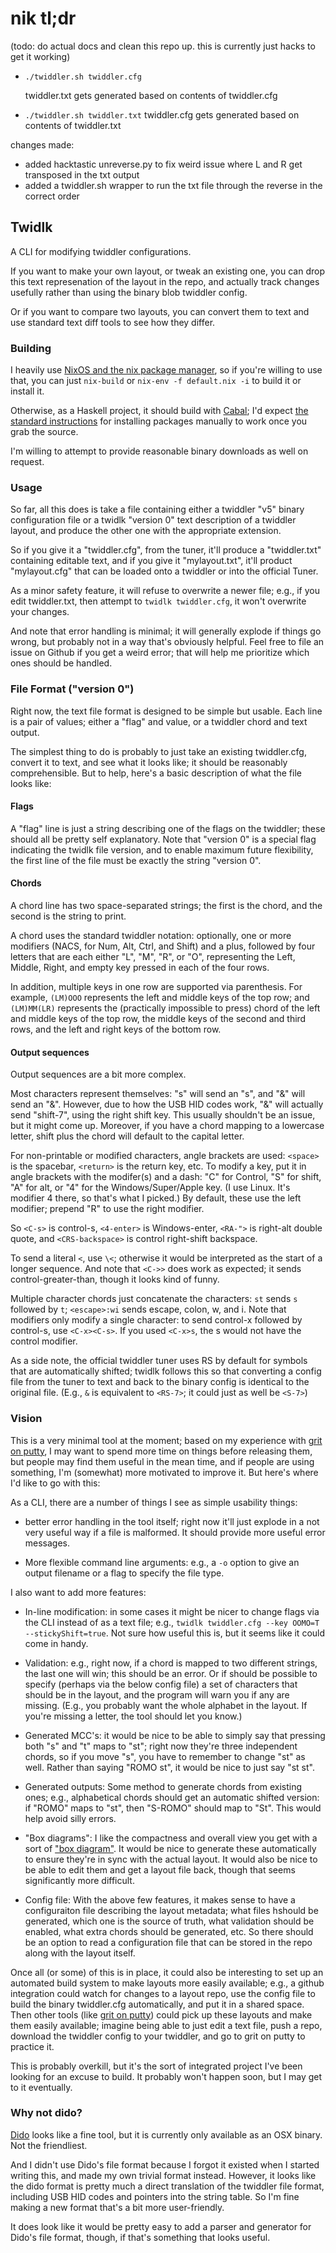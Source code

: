 # nik tl;dr

(todo: do actual docs and clean this repo up. this is currently just hacks to get it working)

- `./twiddler.sh twiddler.cfg` 

  twiddler.txt gets generated based on contents of
  twiddler.cfg

- `./twiddler.sh twiddler.txt` 
  twiddler.cfg gets generated based on contents of
  twiddler.txt
    

changes made:
- added hacktastic unreverse.py to fix weird issue where L and R get transposed in the txt output
- added a twiddler.sh wrapper to run the txt file through the reverse in the correct order


Twidlk
------

A CLI for modifying twiddler configurations.

If you want to make your own layout, or tweak an existing one, you can drop this text represenation of the layout in the repo, and actually track changes usefully rather than using the binary blob twiddler config.

Or if you want to compare two layouts, you can convert them to text and use standard text diff tools to see how they differ.

### Building

I heavily use [NixOS and the nix package manager](https://nixos.org/), so if you're willing to use that, you can just `nix-build` or `nix-env -f default.nix -i` to build it or install it.

Otherwise, as a Haskell project, it should build with [Cabal](https://www.haskell.org/cabal/); I'd expect [the standard instructions](https://wiki.haskell.org/Cabal/How_to_install_a_Cabal_package) for installing packages manually to work once you grab the source.

I'm willing to attempt to provide reasonable binary downloads as well on request.

### Usage

So far, all this does is take a file containing either a twiddler "v5" binary configuration file or a twidlk "version 0" text description of a twiddler layout, and produce the other one with the appropriate extension.

So if you give it a "twiddler.cfg", from the tuner, it'll produce a "twiddler.txt" containing editable text, and if you give it "mylayout.txt", it'll product "mylayout.cfg" that can be loaded onto a twiddler or into the official Tuner.

As a minor safety feature, it will refuse to overwrite a newer file; e.g., if you edit twiddler.txt, then attempt to `twidlk twiddler.cfg`, it won't overwrite your changes.

And note that error handling is minimal; it will generally explode if things go wrong, but probably not in a way that's obviously helpful.  Feel free to file an issue on Github if you get a weird error; that will help me prioritize which ones should be handled.

### File Format ("version 0")

Right now, the text file format is designed to be simple but usable.  Each line is a pair of values; either a "flag" and value, or a twiddler chord and text output.

The simplest thing to do is probably to just take an existing twiddler.cfg, convert it to text, and see what it looks like; it should be reasonably comprehensible.  But to help, here's a basic description of what the file looks like:

#### Flags

A "flag" line is just a string describing one of the flags on the twiddler; these should all be pretty self explanatory.  Note that "version 0" is a special flag indicating the twidlk file version, and to enable maximum future flexibility, the first line of the file must be exactly the string "version 0".


#### Chords

A chord line has two space-separated strings; the first is the chord, and the second is the string to print.

A chord uses the standard twiddler notation: optionally, one or more modifiers (NACS, for Num, Alt, Ctrl, and Shift) and a plus, followed by four letters that are each either "L", "M", "R", or "O", representing the Left, Middle, Right, and empty key pressed in each of the four rows.

In addition, multiple keys in one row are supported via parenthesis.  For example, `(LM)OOO` represents the left and middle keys of the top row; and `(LM)MM(LR)` represents the (practically impossible to press) chord of the left and middle keys of the top row, the middle keys of the second and third rows, and the left and right keys of the bottom row.

#### Output sequences

Output sequences are a bit more complex.

Most characters represent themselves: "s" will send an "s", and "&" will send an "&".  However, due to how the USB HID codes work, "&" will actually send "shift-7", using the right shift key.  This usually shouldn't be an issue, but it might come up.  Moreover, if you have a chord mapping to a lowercase letter, shift plus the chord will default to the capital letter.

For non-printable or modified characters, angle brackets are used: `<space>` is the spacebar, `<return>` is the return key, etc.  To modify a key, put it in angle brackets with the modifer(s) and a dash: "C" for Control, "S" for shift, "A" for alt, or "4" for the Windows/Super/Apple key.  (I use Linux.  It's modifier 4 there, so that's what I picked.)  By default, these use the left modifier; prepend "R" to use the right modifier.

So `<C-s>` is control-s, `<4-enter>` is Windows-enter, `<RA-">` is right-alt double quote, and `<CRS-backspace>` is control right-shift  backspace.

To send a literal `<`, use `\<`; otherwise it would be interpreted as the start of a longer sequence.  And note that `<C->>` does work as expected; it sends control-greater-than, though it looks kind of funny.

Multiple character chords just concatenate the characters: `st` sends `s` followed by `t`; `<escape>:wi` sends escape, colon, w, and i.  Note that modifiers only modify a single character: to send control-x followed by control-s, use `<C-x><C-s>`.  If you used `<C-x>s`, the s would not have the control modifier.

As a side note, the official twiddler tuner uses RS by default for symbols that are automatically shifted; twidlk follows this so that converting a config file from the tuner to text and back to the binary config is identical to the original file.  (E.g., `&` is equivalent to `<RS-7>`; it could just as well be `<S-7>`)

### Vision

This is a very minimal tool at the moment; based on my experience with [grit on putty](http://gritonputty.kdf.sh/), I may want to spend more time on things before releasing them, but people may find them useful in the mean time, and if people are using something, I'm (somewhat) more motivated to improve it.  But here's where I'd like to go with this:

As a CLI, there are a number of things I see as simple usability things:

- better error handling in the tool itself; right now it'll just explode in a not very useful way if a file is malformed.  It should provide more useful error messages.

- More flexible command line arguments: e.g., a `-o` option to give an output filename or a flag to specify the file type.

I also want to add more features:

- In-line modification: in some cases it might be nicer to change flags via the CLI instead of as a text file; e.g., `twidlk twiddler.cfg --key OOMO=T --stickyShift=true`.  Not sure how useful this is, but it seems like it could come in handy.

- Validation: e.g., right now, if a chord is mapped to two different strings, the last one will win; this should be an error.  Or if should be possible to specify (perhaps via the below config file) a set of characters that should be in the layout, and the program will warn you if any are missing.  (E.g., you probably want the whole alphabet in the layout.  If you're missing a letter, the tool should let you know.)

- Generated MCC's: it would be nice to be able to simply say that pressing both "s" and "t" maps to "st"; right now they're three independent chords, so if you move "s", you have to remember to change "st" as well.  Rather than saying "ROMO st", it would be nice to just say "st st".

- Generated outputs: Some method to generate chords from existing ones; e.g., alphabetical chords should get an automatic shifted version: if "ROMO" maps to "st", then "S-ROMO" should map to "St".  This would help avoid silly errors.

- "Box diagrams": I like the compactness and overall view you get with a sort of ["box diagram"](https://github.com/AlexBravo/Twiddler/blob/master/Backspice2%20cheat%20sheet.txt).  It would be nice to generate these automatically to ensure they're in sync with the actual layout.  It would also be nice to be able to edit them and get a layout file back, though that seems significantly more difficult.

- Config file: With the above few features, it makes sense to have a configuraiton file describing the layout metadata; what files hshould be generated, which one is the source of truth, what validation should be enabled, what extra chords should be generated, etc.  So there should be an option to read a configuration file that can be stored in the repo along with the layout itself.

Once all (or some) of this is in place, it could also be interesting to set up an automated build system to make layouts more easily available; e.g., a github integration could watch for changes to a layout repo, use the config file to build the binary twiddler.cfg automatically, and put it in a shared space.  Then other tools (like [grit on putty](http://gritonputty.kdf.sh/)) could pick up these layouts and make them easily available; imagine being able to just edit a text file, push a repo, download the twiddler config to your twiddler, and go to grit on putty to practice it.

This is probably overkill, but it's the sort of integrated project I've been looking for an excuse to build.  It probably won't happen soon, but I may get to it eventually.

### Why not dido?

[Dido](https://github.com/CoohLand/Dido) looks like a fine tool, but it is currently only available as an OSX binary.  Not the friendliest.

And I didn't use Dido's file format because I forgot it existed when I started writing this, and made my own trivial format instead.  However, it looks like the dido format is pretty much a direct translation of the twiddler file format, including USB HID codes and pointers into the string table.  So I'm fine making a new format that's a bit more user-friendly.

It does look like it would be pretty easy to add a parser and generator for Dido's file format, though, if that's something that looks useful.
